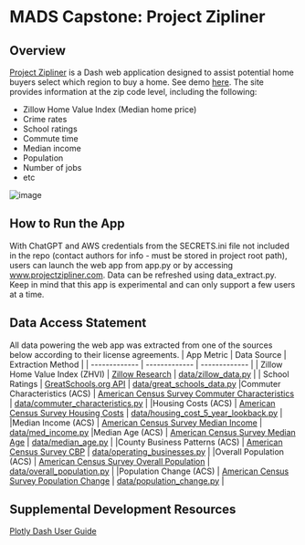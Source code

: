 # MADS Capstone: Project Zipliner
## Overview
[Project Zipliner](http://www.projectzipliner.com/) is a Dash web application designed to assist potential home buyers select which region to buy a home. See demo [here](https://drive.google.com/file/d/1nxY3DwOiDBDyLmr4usqD0bsLLpMbMOzw/view?usp=drive_link). The site provides information at the zip code level, including the following:

- Zillow Home Value Index (Median home price)
- Crime rates
- School ratings
- Commute time
- Median income
- Population
- Number of jobs
- etc

![image](https://github.com/user-attachments/assets/49899b81-d0ce-4f16-a6ef-66cd803d2ee3)

## How to Run the App
With ChatGPT and AWS credentials from the SECRETS.ini file not included in the repo (contact authors for info - must be stored in project root path), users can launch the web app from app.py or by accessing www.projectzipliner.com. Data can be refreshed using data_extract.py.
Keep in mind that this app is experimental and can only support a few users at a time.

## Data Access Statement
All data powering the web app was extracted from one of the sources below according to their license agreements.
| App Metric | Data Source | Extraction Method |
| ------------- | ------------- | ------------- |
| Zillow Home Value Index (ZHVI) | [Zillow Research](https://www.zillow.com/research/data/) | [data/zillow_data.py](https://github.com/nickjwheatley/project_zipliner/blob/main/data/zillow_data.py) |
| School Ratings | [GreatSchools.org API](https://documenter.getpostman.com/view/13485071/2s93sgXWUY?utm_campaign=API&utm_source=gs&utm_medium=textlink&utm_content=api_documentation) | [data/great_schools_data.py](https://github.com/nickjwheatley/project_zipliner/blob/main/data/great_schools_data.py)
|Commuter Characteristics (ACS) | [American Census Survey Commuter Characteristics](https://data.census.gov/table?q=S0801:%20Commuting%20Characteristics%20by%20Sex&g=010XX00US$8600000) | [data/commuter_characteristics.py](https://github.com/nickjwheatley/project_zipliner/blob/main/data/commuter_characteristics.py) |
|Housing Costs (ACS) | [American Census Survey Housing Costs](https://data.census.gov/table?q=S2506:%20Financial%20Characteristics%20for%20Housing%20Units%20With%20a%20Mortgage&g=010XX00US$8600000) | [data/housing_cost_5_year_lookback.py](https://github.com/nickjwheatley/project_zipliner/blob/main/data/housing_costs_5_year_lookback.py) |
|Median Income (ACS) | [American Census Survey Median Income](https://data.census.gov/table?q=S1903:%20Median%20Income%20in%20the%20Past%2012%20Months%20(in%202022%20Inflation-Adjusted%20Dollars)&g=010XX00US$8600000) | [data/med_income.py](https://github.com/nickjwheatley/project_zipliner/blob/main/data/med_income.py)
|Median Age (ACS) | [American Census Survey Median Age](https://data.census.gov/table?q=B01002&g=010XX00US$8600000) | [data/median_age.py](https://github.com/nickjwheatley/project_zipliner/blob/main/data/median_age.py) |
|County Business Patterns (ACS) | [American Census Survey CBP](https://data.census.gov/table?q=CBP&g=010XX00US$0500000) | [data/operating_businesses.py](https://github.com/nickjwheatley/project_zipliner/blob/main/data/operating_businesses.py) |
|Overall Population (ACS) | [American Census Survey Overall Population](https://data.census.gov/table/ACSDP5Y2022.DP05?q=DP05:%20ACS%20Demographic%20and%20Housing%20Estimates&g=010XX00US$8600000) | [data/overall_population.py](https://github.com/nickjwheatley/project_zipliner/blob/main/data/overall_population.py) |
|Population Change (ACS) | [American Census Survey Population Change](https://data.census.gov/table?q=S0701:%20Geographic%20Mobility%20by%20Selected%20Characteristics%20in%20the%20United%20States&g=010XX00US$8600000,$8600000) | [data/population_change.py](https://github.com/nickjwheatley/project_zipliner/blob/main/data/population_change.py) |

## Supplemental Development Resources
[Plotly Dash User Guide](https://dash.plotly.com/?_gl=1*17kyid5*_gcl_au*MTE2MzIyODE0Ny4xNzIwNzE0NTkx*_ga*MTI3ODQ5Nzc4Mi4xNzIwNzE0NTky*_ga_6G7EE0JNSC*MTcyMjU2NTQ1OS41LjEuMTcyMjU2NTY0OC41Ni4wLjA.)

